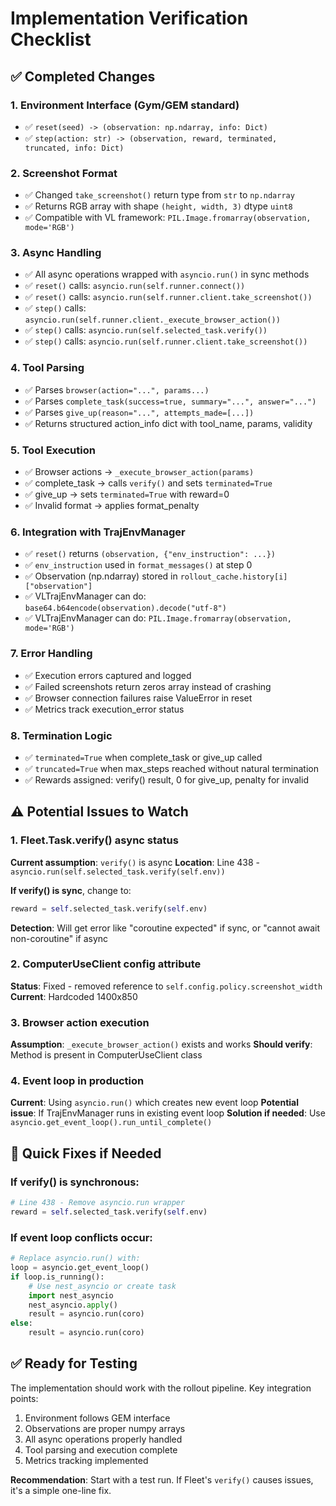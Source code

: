 # Implementation Verification Checklist

## ✅ Completed Changes

### 1. **Environment Interface (Gym/GEM standard)**
- ✅ `reset(seed) -> (observation: np.ndarray, info: Dict)` 
- ✅ `step(action: str) -> (observation, reward, terminated, truncated, info: Dict)`

### 2. **Screenshot Format**
- ✅ Changed `take_screenshot()` return type from `str` to `np.ndarray`
- ✅ Returns RGB array with shape `(height, width, 3)` dtype `uint8`
- ✅ Compatible with VL framework: `PIL.Image.fromarray(observation, mode='RGB')`

### 3. **Async Handling**
- ✅ All async operations wrapped with `asyncio.run()` in sync methods
- ✅ `reset()` calls: `asyncio.run(self.runner.connect())`
- ✅ `reset()` calls: `asyncio.run(self.runner.client.take_screenshot())`
- ✅ `step()` calls: `asyncio.run(self.runner.client._execute_browser_action())`
- ✅ `step()` calls: `asyncio.run(self.selected_task.verify())`
- ✅ `step()` calls: `asyncio.run(self.runner.client.take_screenshot())`

### 4. **Tool Parsing**
- ✅ Parses `browser(action="...", params...)`
- ✅ Parses `complete_task(success=true, summary="...", answer="...")`
- ✅ Parses `give_up(reason="...", attempts_made=[...])`
- ✅ Returns structured action_info dict with tool_name, params, validity

### 5. **Tool Execution**
- ✅ Browser actions → `_execute_browser_action(params)`
- ✅ complete_task → calls `verify()` and sets `terminated=True`
- ✅ give_up → sets `terminated=True` with reward=0
- ✅ Invalid format → applies format_penalty

### 6. **Integration with TrajEnvManager**
- ✅ `reset()` returns `(observation, {"env_instruction": ...})`
- ✅ `env_instruction` used in `format_messages()` at step 0
- ✅ Observation (np.ndarray) stored in `rollout_cache.history[i]["observation"]`
- ✅ VLTrajEnvManager can do: `base64.b64encode(observation).decode("utf-8")`
- ✅ VLTrajEnvManager can do: `PIL.Image.fromarray(observation, mode='RGB')`

### 7. **Error Handling**
- ✅ Execution errors captured and logged
- ✅ Failed screenshots return zeros array instead of crashing
- ✅ Browser connection failures raise ValueError in reset
- ✅ Metrics track execution_error status

### 8. **Termination Logic**
- ✅ `terminated=True` when complete_task or give_up called
- ✅ `truncated=True` when max_steps reached without natural termination
- ✅ Rewards assigned: verify() result, 0 for give_up, penalty for invalid

## ⚠️ Potential Issues to Watch

### 1. **Fleet.Task.verify() async status**
**Current assumption**: `verify()` is async
**Location**: Line 438 - `asyncio.run(self.selected_task.verify(self.env))`

**If verify() is sync**, change to:
```python
reward = self.selected_task.verify(self.env)
```

**Detection**: Will get error like "coroutine expected" if sync, or "cannot await non-coroutine" if async

### 2. **ComputerUseClient config attribute**
**Status**: Fixed - removed reference to `self.config.policy.screenshot_width`
**Current**: Hardcoded 1400x850

### 3. **Browser action execution**
**Assumption**: `_execute_browser_action()` exists and works
**Should verify**: Method is present in ComputerUseClient class

### 4. **Event loop in production**
**Current**: Using `asyncio.run()` which creates new event loop
**Potential issue**: If TrajEnvManager runs in existing event loop
**Solution if needed**: Use `asyncio.get_event_loop().run_until_complete()`

## 🔧 Quick Fixes if Needed

### If verify() is synchronous:
```python
# Line 438 - Remove asyncio.run wrapper
reward = self.selected_task.verify(self.env)
```

### If event loop conflicts occur:
```python
# Replace asyncio.run() with:
loop = asyncio.get_event_loop()
if loop.is_running():
    # Use nest_asyncio or create task
    import nest_asyncio
    nest_asyncio.apply()
    result = asyncio.run(coro)
else:
    result = asyncio.run(coro)
```

## ✅ Ready for Testing

The implementation should work with the rollout pipeline. Key integration points:
1. Environment follows GEM interface
2. Observations are proper numpy arrays
3. All async operations properly handled
4. Tool parsing and execution complete
5. Metrics tracking implemented

**Recommendation**: Start with a test run. If Fleet's `verify()` causes issues, it's a simple one-line fix.

